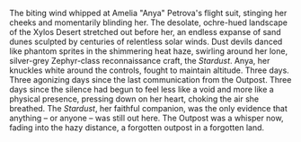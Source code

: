 The biting wind whipped at Amelia "Anya" Petrova's flight suit, stinging her cheeks and momentarily blinding her.  The desolate, ochre-hued landscape of the Xylos Desert stretched out before her, an endless expanse of sand dunes sculpted by centuries of relentless solar winds.  Dust devils danced like phantom sprites in the shimmering heat haze, swirling around her lone, silver-grey Zephyr-class reconnaissance craft, the *Stardust*.  Anya, her knuckles white around the controls, fought to maintain altitude.  Three days. Three agonizing days since the last communication from the Outpost.  Three days since the silence had begun to feel less like a void and more like a physical presence, pressing down on her heart, choking the air she breathed.  The *Stardust*, her faithful companion, was the only evidence that anything – or anyone – was still out here.  The Outpost was a whisper now, fading into the hazy distance, a forgotten outpost in a forgotten land.
